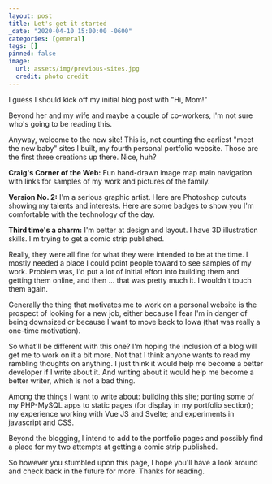 ```yaml
---
layout: post
title: Let's get it started
_date: "2020-04-10 15:00:00 -0600"
categories: [general]
tags: []
pinned: false
image:
  url: assets/img/previous-sites.jpg
  credit: photo credit
---
```


I guess I should kick off my initial blog post with "Hi, Mom!"

Beyond her and my wife and maybe a couple of co-workers, I'm not sure who's going to be reading this.

Anyway, welcome to the new site! This is, not counting the earliest "meet the new baby" sites I built, my fourth personal portfolio website. Those are the first three creations up there. Nice, huh?

**Craig's Corner of the Web:** Fun hand-drawn image map main navigation with links for samples of my work and pictures of the family.

**Version No. 2:** I'm a serious graphic artist. Here are Photoshop cutouts showing my talents and interests. Here are some badges to show you I'm comfortable with the technology of the day.

**Third time's a charm:** I'm better at design and layout. I have 3D illustration skills. I'm trying to get a comic strip published.

Really, they were all fine for what they were intended to be at the time. I mostly needed a place I could point people toward to see samples of my work. Problem was, I'd put a lot of initial effort into building them and getting them online, and then ... that was pretty much it. I wouldn't touch them again.

Generally the thing that motivates me to work on a personal website is the prospect of looking for a new job, either because I fear I'm in danger of being downsized or because I want to move back to Iowa (that was really a one-time motivation).

So what'll be different with this one? I'm hoping the inclusion of a blog will get me to work on it a bit more. Not that I think anyone wants to read my rambling thoughts on anything. I just think it would help me become a better developer if I write about it. And writing about it would help me become a better writer, which is not a bad thing.

Among the things I want to write about: building this site; porting some of my PHP-MySQL apps to static pages (for display in my portfolio section); my experience working with Vue JS and Svelte; and experiments in javascript and CSS.

Beyond the blogging, I intend to add to the portfolio pages and possibly find a place for my two attempts at getting a comic strip published.

So however you stumbled upon this page, I hope you'll have a look around and check back in the future for more. Thanks for reading.
